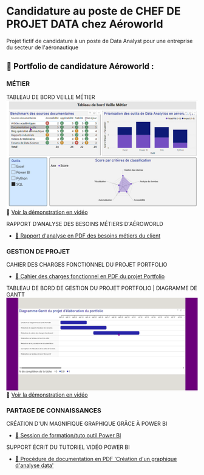 # Candidature au poste de CHEF DE PROJET DATA chez Aéroworld
Projet fictif de candidature à un poste de Data Analyst pour une entreprise du secteur de l'aéronautique

## 🛫 Portfolio de candidature Aéroworld :

### MÉTIER
TABLEAU DE BORD VEILLE MÉTIER
![Tableau de bord Power BI](https://raw.githubusercontent.com/Walid-DABI/Walid-DABI/main/assets/miniature_dashboard_veille_metier.png)
🎥 [Voir la démonstration en vidéo](https://youtu.be/qAv8El6i8wU)

RAPPORT D'ANALYSE DES BESOINS MÉTIERS D'AÉROWORLD
- [📘 Rapport d'analyse en PDF des besoins métiers du client](https://drive.google.com/file/d/1K_9tjsHSCUD1dUjmLsqAgkZxUQFKbqT_/view?usp=sharing)


### GESTION DE PROJET
CAHIER DES CHARGES FONCTIONNEL DU PROJET PORTFOLIO
- [📗 Cahier des charges fonctionnel en PDF du projet Portfolio](https://drive.google.com/file/d/1PzttYnJk_L8Y2k59-yR0yN9N8NP6BpRn/view?usp=sharing)

TABLEAU DE BORD DE GESTION DU PROJET PORTFOLIO | DIAGRAMME DE GANTT
![Tableau de bord Power BI](https://raw.githubusercontent.com/Walid-DABI/Walid-DABI/main/assets/miniature_dashboard_gantt.png)
🎥 [Voir la démonstration en vidéo](https://youtu.be/sczVC0e1bmA)


### PARTAGE DE CONNAISSANCES
CRÉATION D'UN MAGNIFIQUE GRAPHIQUE GRÂCE À POWER BI
- [🎥 Session de formation/tuto outil Power BI](https://youtu.be/sczVC0e1bmA)

SUPPORT ÉCRIT DU TUTORIEL VIDÉO POWER BI
- [📕 Procédure de documentation en PDF 'Création d'un graphique d'analyse data'](https://drive.google.com/file/d/1or1ATOPZ0z5nMdezDAeI3igPeY2ec-fa/view?usp=sharing)
